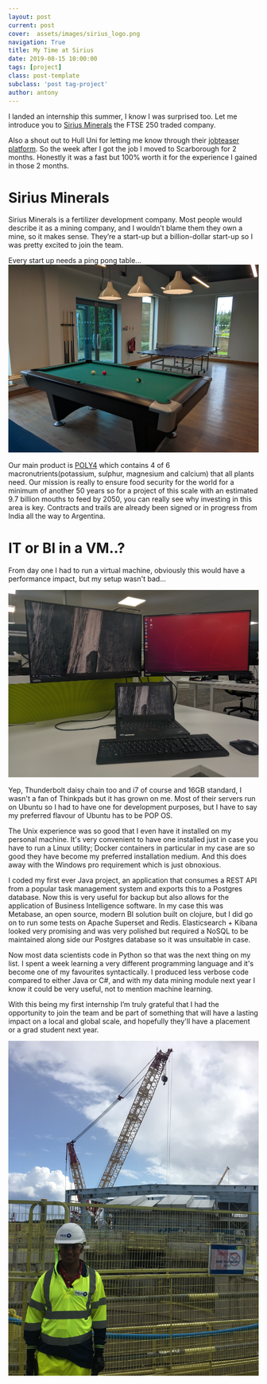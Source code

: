 ```yaml
---
layout: post
current: post
cover:  assets/images/sirius_logo.png
navigation: True
title: My Time at Sirius
date: 2019-08-15 10:00:00
tags: [project]
class: post-template
subclass: 'post tag-project'
author: antony
---
```


I landed an internship this summer, I know I was surprised too. Let me introduce you to [Sirius Minerals](#Sirius) the FTSE 250 traded company.

Also a shout out to Hull Uni for letting me know through their [jobteaser platform](https://hull.jobteaser.com "Job Teaser"). So the week after I got the job I moved to Scarborough for 2 months. Honestly it was a fast but 100% worth it for the experience I gained in those 2 months. <a name="Sirius"></a>

# Sirius Minerals
Sirius Minerals is a fertilizer development company. Most people would describe it as a mining company, and I wouldn’t blame them they own a mine, so it makes sense. They’re a start-up but a billion-dollar start-up so I was pretty excited to join the team. 
<div style ="text-align:centre">Every start up needs a ping pong table...</div>
<img src="assets/images/sirius_social.jpg" alt="Social Space">

Our main product is [POLY4]( https://www.poly4.com) which contains 4 of 6 macronutrients(potassium, sulphur, magnesium and calcium) that all plants need. Our mission is really to ensure food security for the world for a minimum of another 50 years so for a project of this scale with an estimated 9.7 billion mouths to feed by 2050, you can really see why investing in this area is key. Contracts and trails are already been signed or in progress from India all the way to Argentina.
# IT or BI in a VM..?
From day one I had to run a virtual machine, obviously this would have a performance impact, but my setup wasn't bad...
<p><img src="assets/images/sirius_setup.jpg" alt="My Setup"></p>
Yep, Thunderbolt daisy chain too and i7 of course and 16GB standard, I wasn't a fan of Thinkpads but it has grown on me. Most of their servers run on Ubuntu so I had to have one for development purposes, but I have to say my preferred flavour of Ubuntu has to be POP OS. 

The Unix experience was so good that I even have it installed on my personal machine. It's very convenient to have one installed just in case you have to run a Linux utility; Docker containers in particular in my case are so good they have become my preferred installation medium. And this does away with the Windows pro requirement which is just obnoxious.

I coded my first ever Java project, an application that consumes a REST API from a popular task management system and exports this to a Postgres database. Now this is very useful for backup but also allows for the application of Business Intelligence software. In my case this was Metabase, an open source, modern BI solution built on clojure, but I did go on to run some tests on Apache Superset and Redis. Elasticsearch + Kibana looked very promising and was very polished but required a NoSQL to be maintained along side our Postgres database so it was unsuitable in case.

Now most data scientists code in Python so that was the next thing on my list. I spent a week learning a very different programming language and it's become one of my favourites syntactically. I produced less verbose code compared to either Java or C#, and with my data mining module next year I know it could be very useful, not to mention machine learning.

With this being my first internship I’m truly grateful that I had the opportunity to join the team and be part of something that will have a lasting impact on a local and global scale, and hopefully they'll have a placement or a grad student next year.
<p><img src="assets/images/mine.jpg" alt="My Setup"></p>
